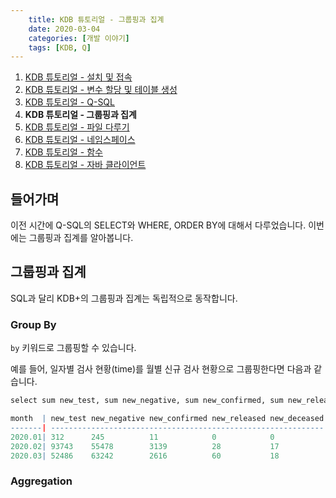 ```yaml
---
    title: KDB 튜토리얼 - 그룹핑과 집계
    date: 2020-03-04
    categories: [개발 이야기]
    tags: [KDB, Q]
---
```


1. [KDB 튜토리얼 - 설치 및 접속](/archives/kdb-tutorial/install-and-connection)
2. [KDB 튜토리얼 - 변수 할당 및 테이블 생성](/archives/kdb-tutorial/assign-variables-and-tables)
3. [KDB 튜토리얼 - Q-SQL](/archives/kdb-tutorial/q-sql)
4. **KDB 튜토리얼 - 그룹핑과 집계**
5. [KDB 튜토리얼 - 파일 다루기](/archives/kdb-tutorial/file)
6. [KDB 튜토리얼 - 네임스페이스](/archives/kdb-tutorial/namespace)
7. [KDB 튜토리얼 - 함수](/archives/kdb-tutorial/function)
8. [KDB 튜토리얼 - 자바 클라이언트](/archives/kdb-tutorial/javaclient)

## 들어가며
이전 시간에 Q-SQL의 SELECT와 WHERE, ORDER BY에 대해서 다루었습니다. 이번에는 그룹핑과 집계를 알아봅니다.

## 그룹핑과 집계
SQL과 달리 KDB+의 그룹핑과 집계는 독립적으로 동작합니다.

### Group By

`by` 키워드로 그룹핑할 수 있습니다.

예를 들어, 일자별 검사 현황(time)를 월별 신규 검사 현황으로 그룹핑한다면 다음과 같습니다.
```q
select sum new_test, sum new_negative, sum new_confirmed, sum new_released, sum new_deceased by date.month from time

month  | new_test new_negative new_confirmed new_released new_deceased
-------| -------------------------------------------------------------
2020.01| 312      245          11            0            0           
2020.02| 93743    55478        3139          28           17          
2020.03| 52486    63242        2616          60           18          

```

### Aggregation

